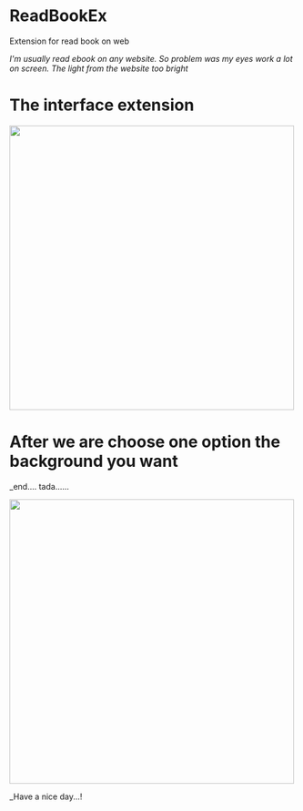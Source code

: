 # ReadBookEx
Extension for read book on web

_I'm usually read ebook on any website. So problem was my eyes work a lot on screen. The light from the website too bright_

# The interface extension #

<img src="https://user-images.githubusercontent.com/31025072/58609458-d3851200-82d1-11e9-88cc-c5fdb3833310.png" width="500px" />


# After we are choose one option the background you want #
_end.... tada......

<img src="https://user-images.githubusercontent.com/31025072/58609625-70e04600-82d2-11e9-88a4-4afe4a246eca.png" width="500px" />



_Have a nice day...!

